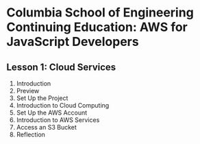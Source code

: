 # Columbia School of Engineering Continuing Education: AWS for JavaScript Developers

## Lesson 1: Cloud Services

1.  Introduction
2.  Preview
3.  Set Up the Project
4.  Introduction to Cloud Computing
5.  Set Up the AWS Account
6.  Introduction to AWS Services
7.  Access an S3 Bucket
8.  Reflection
